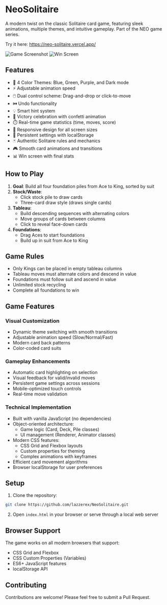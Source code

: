 # NeoSolitaire

A modern twist on the classic Solitaire card game, featuring sleek animations, multiple themes, and intuitive gameplay. Part of the NEO game series.

Try it here: https://neo-solitaire.vercel.app/

![Game Screenshot](https://github.com/user-attachments/assets/...)
![Win Screen](https://github.com/user-attachments/assets/...)

## Features

- 🎨 4 Color Themes: Blue, Green, Purple, and Dark mode
- ⚡ Adjustable animation speed
- 🖱️ Dual control scheme: Drag-and-drop or click-to-move
- ⏮️ Undo functionality
- 💡 Smart hint system
- 🎉 Victory celebration with confetti animation
- ⏱️ Real-time game statistics (time, moves, score)
- 📱 Responsive design for all screen sizes
- 💾 Persistent settings with localStorage
- 🃏 Authentic Solitaire rules and mechanics
- 🎮 Smooth card animations and transitions
- 📊 Win screen with final stats

## How to Play

1. **Goal**: Build all four foundation piles from Ace to King, sorted by suit
2. **Stock/Waste**:
   - Click stock pile to draw cards
   - Three-card draw style (draws single cards)
3. **Tableau**:
   - Build descending sequences with alternating colors
   - Move groups of cards between columns
   - Click to reveal face-down cards
4. **Foundations**:
   - Drag Aces to start foundations
   - Build up in suit from Ace to King

## Game Rules

- Only Kings can be placed in empty tableau columns
- Tableau moves must alternate colors and descend in value
- Foundations must follow suit and ascend in value
- Unlimited stock recycling
- Complete all foundations to win

## Game Features

### Visual Customization
- Dynamic theme switching with smooth transitions
- Adjustable animation speed (Slow/Normal/Fast)
- Modern card back patterns
- Color-coded card suits

### Gameplay Enhancements
- Automatic card highlighting on selection
- Visual feedback for valid/invalid moves
- Persistent game settings across sessions
- Mobile-optimized touch controls
- Real-time move validation

### Technical Implementation
- Built with vanilla JavaScript (no dependencies)
- Object-oriented architecture:
  - Game logic (Card, Deck, Pile classes)
  - UI management (Renderer, Animator classes)
- Modern CSS features:
  - CSS Grid and Flexbox layouts
  - Custom properties for theming
  - Complex animations with keyframes
- Efficient card movement algorithms
- Browser localStorage for user preferences

## Setup

1. Clone the repository:
```bash
git clone https://github.com/lazzerex/NeoSolitaire.git
```

2. Open `index.html` in your browser or serve through a local web server

## Browser Support

The game works on all modern browsers that support:
- CSS Grid and Flexbox
- CSS Custom Properties (Variables)
- ES6+ JavaScript features
- localStorage API

## Contributing

Contributions are welcome! Please feel free to submit a Pull Request.


